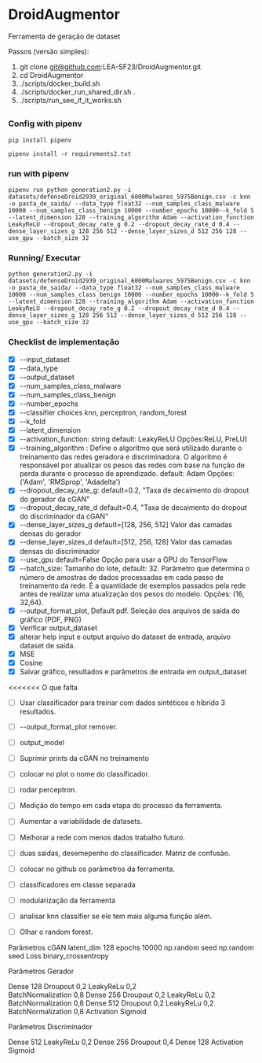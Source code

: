 # DroidAugmentor
Ferramenta de geração de dataset


Passos (versão simples):
1. git clone git@github.com:LEA-SF23/DroidAugmentor.git
2. cd DroidAugmentor
3. ./scripts/docker_build.sh
4. ./scripts/docker_run_shared_dir.sh . 
5. ./scripts/run_see_if_it_works.sh

## 

### Config with pipenv

```
pip install pipenv
```
```
pipenv install -r requirements2.txt
```
### run with pipenv
```
pipenv run python generation2.py -i 
datasets/defenseDroid2939_original_6000Malwares_5975Benign.csv -c knn -o pasta_de_saida/ --data_type float32 --num_samples_class_malware 10000 --num_samples_class_benign 10000 --number_epochs 10000--k_fold 5 --latent_dimension 128 --training_algorithm Adam --activation_function LeakyReLU --dropout_decay_rate_g 0.2 --dropout_decay_rate_d 0.4 --dense_layer_sizes_g 128 256 512 --dense_layer_sizes_d 512 256 128 --use_gpu --batch_size 32 
```


### Running/ Executar

```
python generation2.py -i 
datasets/defenseDroid2939_original_6000Malwares_5975Benign.csv -c knn -o pasta_de_saida/ --data_type float32 --num_samples_class_malware 10000 --num_samples_class_benign 10000 --number_epochs 10000--k_fold 5 --latent_dimension 128 --training_algorithm Adam --activation_function LeakyReLU --dropout_decay_rate_g 0.2 --dropout_decay_rate_d 0.4 --dense_layer_sizes_g 128 256 512 --dense_layer_sizes_d 512 256 128 --use_gpu --batch_size 32 
```

### Checklist de implementação

- [x] --input_dataset
- [x] --data_type
- [x] --output_dataset
- [x] --num_samples_class_malware
- [x] --num_samples_class_benign
- [x] --number_epochs
- [x] --classifier choices knn, perceptron, random_forest
- [x] --k_fold
- [x] --latent_dimension
- [x] --activation_function: string default: LeakyReLU Opções:ReLU, PreLU)
- [x] --training_algorithm : Define o algoritmo que será utilizado durante o treinamento das redes geradora e discriminadora. O algoritmo é responsável por atualizar os pesos das redes com base na função de perda durante o processo de aprendizado. default: Adam  Opções:('Adam', 'RMSprop', 'Adadelta')
- [x] --dropout_decay_rate_g: default=0.2, "Taxa de decaimento do dropout do gerador da cGAN"
- [x] --dropout_decay_rate_d  default=0.4, "Taxa de decaimento do dropout do discriminador da cGAN"  
- [x] --dense_layer_sizes_g default=[128, 256, 512]  Valor das camadas densas do gerador
- [x] --dense_layer_sizes_d default=[512, 256, 128]  Valor das camadas densas do discriminador
- [x] --use_gpu default=False  Opção para usar a GPU do TensorFlow
- [x] --batch_size: Tamanho do lote, default: 32. Parâmetro que determina o número de amostras de dados processadas em cada passo de treinamento da rede. É a quantidade de exemplos passados pela rede antes de realizar uma atualização dos pesos do modelo. Opções: (16, 32,64).
- [x] --output_format_plot, Default pdf. Seleção dos arquivos de saída do gráfico (PDF, PNG)
- [x] Verificar output_dataset
- [x] alterar help input e output arquivo do dataset de entrada, arquivo dataset de saida.
- [x] MSE
- [x] Cosine
- [x] Salvar gráfico, resultados e parâmetros de entrada em output_dataset

<<<<<<< O que falta


- [ ] Usar classificador para treinar com dados sintéticos e híbrido 3 resultados.
- [ ]  --output_format_plot remover.
- [ ] output_model
- [ ] Suprimir prints da cGAN no treinamento
- [ ] colocar no plot o nome do classificador.
- [ ] rodar perceptron.
- [ ] Medição do tempo em cada etapa do processo da ferramenta.
- [ ] Aumentar a variabilidade de datasets.
- [ ] Melhorar a rede com menos dados trabalho futuro.
- [ ] duas saidas, desemepenho do classificador. Matriz de confusão.
- [ ] colocar no github os parâmetros da ferramenta.
- [ ] classificadores em classe separada
- [ ] modularização da ferramenta
- [ ] analisar knn classifier se ele tem mais alguma função além.
- [ ] Olhar o random forest.
      

Parâmetros cGAN
latent_dim      128
epochs          10000
np.random seed  np.random seed
Loss            binary_crossentropy

Parâmetros Gerador

Dense                   128
Droupout                0,2
LeakyReLu               0,2           
BatchNormalization      0,8
Dense                   256
Droupout                0,2
LeakyReLu               0,2
BatchNormalization      0,8
Dense                   512
Droupout                0,2
LeakyReLu               0,2
BatchNormalization      0,8
Activation              Sigmoid


Parâmetros Discriminador
 
Dense                  512
LeakyReLu              0,2
Dense                  256
Droupout               0,4
Dense                  128
Activation            Sigmoid


      
      
      
      
      


      


